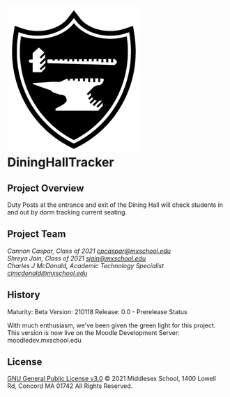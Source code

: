 # ![Middlesex Shield](/assets/mx_shield.png) DiningHallTracker

## Project Overview
Duty Posts at the entrance and exit of the Dining Hall will check students in and out by dorm tracking current seating.

## Project Team
*Cannon Caspar, Class of 2021 cpcaspar@mxschool.edu* <br>
*Shreya Jain, Class of 2021 sjain@mxschool.edu* <br>
*Charles J McDonald, Academic Technology Specialist cjmcdonald@mxschool.edu*

## History
Maturity: Beta
Version: 210118
Release: 0.0 - Prerelease Status

With much enthusiasm, we've been given the green light for this project. This version is now live on the Moodle Development Server: moodledev.mxschool.edu

## License
[GNU General Public License v3.0](/COPYING.txt)
© 2021 Middlesex School, 1400 Lowell Rd, Concord MA 01742 All Rights Reserved.
